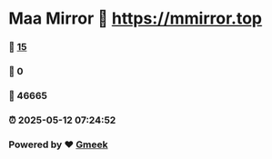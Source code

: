 # Maa Mirror :link: https://mmirror.top 
### :page_facing_up: [15](https://mmirror.top/tag.html) 
### :speech_balloon: 0 
### :hibiscus: 46665 
### :alarm_clock: 2025-05-12 07:24:52 
### Powered by :heart: [Gmeek](https://github.com/Meekdai/Gmeek)
